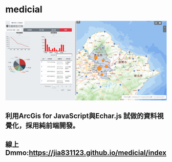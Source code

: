# medicial

![image](https://github.com/jia831123/medicial/blob/master/%E6%93%B7%E5%8F%96.PNG)

## 利用ArcGis for JavaScript與Echar.js 試做的資料視覺化，採用純前端開發。

## 線上Dmmo:https://jia831123.github.io/medicial/index
